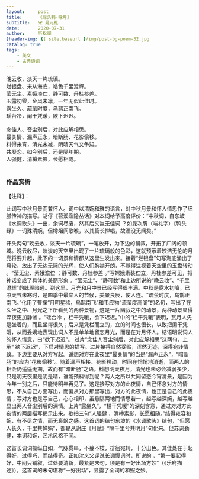 ```yaml
---
layout:     post
title:      《绿头鸭·咏月》
subtitle:   宋 晁元礼
date:       2020-07-31
author:     听松阁
}header-img: {{ site.baseurl }/img/post-bg-poem-32.jpg
catalog: true
tags:
    - 美文
    - 古典诗词
---
```


晚云收，淡天一片琉璃。<br>
烂银盘、来从海底，皓色千里澄辉。<br>
莹无尘、素娥淡伫，静可数、丹桂参差。<br>
玉露初零，金风未凛，一年无似此佳时。<br>
露坐久、疏萤时度，乌鹊正南飞。<br>
瑶台冷，阑干凭暖，欲下迟迟。<br>
<br>
念佳人、音尘别后，对此应解相思。<br>
最关情、漏声正永，暗断肠、花影偷移。<br>
料得来宵，清光未减，阴晴天气又争知。<br>
共凝恋、如今别后，还是隔年期。<br>
人强健，清樽素影，长愿相随。<br>
<br>

### 作品赏析
【注释】：

此词写中秋月景而兼怀人。词中以清婉和雅的语言，对中秋月景和怀人情思作了细腻传神的描写。胡仔《苕溪渔隐丛话》对本词给予高度评价：“中秋词，自东坡《水调歌头》一出，余词尽废，然其后又岂无佳词 ？如晁次膺（端礼字）《鸭头绿》一词殊清婉，但樽俎间歌喉，以其篇长惮唱，故湮没无闻矣。”

开头两句“晚云收，淡天一片琉璃”，一笔放开，为下边的铺叙，开拓了广阔的领域。晚云收尽，淡淡的天空里出现了一片琉璃般的色彩，这就预示着皎洁无伦的月亮将要升起，此下的一切景和情都从这里生发出来。接着“烂银盘”句写海底涌出了月轮，放出了无边无际的光辉，使人们胸襟开朗，不觉得注视着天空里的玉盘转动 。“莹无尘、素娥澹伫 ；静可数、丹桂参差 。”写嫦娥素装伫立，丹桂参差可见，把神话变成了具体的美丽形象 。“莹无尘”、“静可数”和上边所说的“晚云收”、“千里澄辉”的脉理暗通。到这里，月光和月中景已经写得很丰满。中秋是露水初降，已凉天气未寒时，是四季中最宜人的节候，美景良辰，使人连。“疏萤时度，乌鹊正南飞。”化用了曹操“月明星稀，乌鹊南飞”和韦应物“流萤度高阁”的名句，写出了在久坐之中、月光之下所看到的两种景物，这是一片幽寂之中的动景，两种动景显得深夜更加静谧 。“瑶台冷 ，栏干凭暖，欲下迟迟。”中的“栏干凭暖”表明，赏月人先是坐着的，而且坐得很久；后来是凭栏而立的，立的时间也很长，以致把阑干凭暖，从而委婉地表现出词人不是单单地留恋月光，而是在对月怀人。结语明说词人的怀人情意，曰“欲下迟迟”。
过片“念佳人音尘别后，对此应解相思”这两句，上承“ 欲下迟迟”，下启对情思的描写。过片接得自然妥贴，浑然无迹，深得宛转情致。下边主要从对方写起。遥想对方在此夜里“最关情”的当是“漏声正永”，“暗断肠”的应为“花影偷移”。随着漏声相接、花影移动，时间在悄悄地消逝，而两人的相会仍遥遥无期，故而有“暗断肠”之语。料想明天夜月，清光也未必会减弱多少，只是明天夜里是阴是晴，谁能预料得到呢？两人之所以共同留恋今宵清景，是因为今年一别之后，只能待明年再见了。这是接写对方的此夜情，自己怀念对方的情思，不从自己方面写出，而偏从对方那里写出，对方的此夜情，也正是自己的此夜情；写对方也是写自己，心心相印，虽悬隔两地而情思若一，越写越深婉，越写越显出两人音尘别后的深情。上片“露坐久”，“栏干凭暖”的深刻含意，通过对对方此夜情的两层描写揭示出来。歇拍三句“人强健 ，清樽素影，长愿相随。”结得雍容和婉，有不尽之情，而无衰飒之感。这首词的结句东坡的《水调歌头》结句，“但愿人长久，千里共婵娟”，都是从谢庄《月赋》“隔千里兮共明月”句化来。但苏词劲健，本词和婉，艺术风格不同。

这首长调词操纵自如，气脉贯串，不蔓不枝，徘徊宛转，十分出色。其佳处在于起得好，过得巧，而结得奇。正如沈义父评说长调慢词时，所说的 ，“第一要起得好，中间只铺叙，过处要清新，最紧是末句，须是有一好出场方妙”（《乐府描述》），这首词的末句堪称“一好出场”，显露了全词的和婉之妙。
